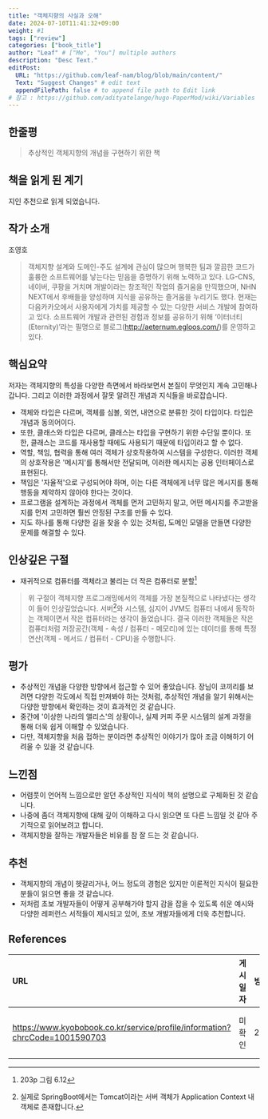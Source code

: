 ```yaml
---
title: "객체지향의 사실과 오해"
date: 2024-07-10T11:41:32+09:00
weight: #1
tags: ["review"]
categories: ["book_title"]
author: "Leaf" # ["Me", "You"] multiple authors
description: "Desc Text."
editPost:
  URL: "https://github.com/leaf-nam/blog/blob/main/content/"
  Text: "Suggest Changes" # edit text
  appendFilePath: false # to append file path to Edit link
# 참고 : https://github.com/adityatelange/hugo-PaperMod/wiki/Variables
---
```


## 한줄평

> 추상적인 객체지향의 개념을 구현하기 위한 책

## 책을 읽게 된 계기

지인 추천으로 읽게 되었습니다.

## 작가 소개

조영호

> 객체지향 설계와 도메인-주도 설계에 관심이 많으며 행복한 팀과 깔끔한 코드가 훌륭한 소프트웨어를 낳는다는 믿음을 증명하기 위해 노력하고 있다. LG-CNS, 네이버, 쿠팡을 거치며 개발이라는 창조적인 작업의 즐거움을 만끽했으며, NHN NEXT에서 후배들을 양성하며 지식을 공유하는 즐거움을 누리기도 했다. 현재는 다음카카오에서 사용자에게 가치를 제공할 수 있는 다양한 서비스 개발에 참여하고 있다. 소프트웨어 개발과 관련된 경험과 정보를 공유하기 위해 ‘이터너티(Eternity)’라는 필명으로 블로그(http://aeternum.egloos.com/)를 운영하고 있다.

## 핵심요약

저자는 객체지향의 특성을 다양한 측면에서 바라보면서 본질이 무엇인지 계속 고민해나갑니다. 그리고 이러한 과정에서 잘못 알려진 개념과 지식들을 바로잡습니다.

- 객체와 타입은 다르며, 객체를 심볼, 외연, 내연으로 분류한 것이 타입이다. 타입은 개념과 동의어이다.
- 또한, 클래스와 타입은 다르며, 클래스는 타입을 구현하기 위한 수단일 뿐이다. 또한, 클래스는 코드를 재사용할 때에도 사용되기 때문에 타입이라고 할 수 없다.
- 역할, 책임, 협력을 통해 여러 객체가 상호작용하여 시스템을 구성한다. 이러한 객체의 상호작용은 '메시지'를 통해서만 전달되며, 이러한 메시지는 공용 인터페이스로 표현된다.
- 책임은 '자율적'으로 구성되어야 하며, 이는 다른 객체에게 너무 많은 메시지를 통해 행동을 제약하지 않아야 한다는 것이다.
- 프로그램을 설계하는 과정에서 객체를 먼저 고민하지 말고, 어떤 메시지를 주고받을지를 먼저 고민하면 훨씬 안정된 구조를 만들 수 있다.
- 지도 하나를 통해 다양한 길을 찾을 수 있는 것처럼, 도메인 모델을 만들면 다양한 문제를 해결할 수 있다.

## 인상깊은 구절

- 재귀적으로 컴퓨터를 객체라고 불리는 더 작은 컴퓨터로 분할[^1]

> 위 구절이 객체지향 프로그래밍에서의 객체를 가장 본질적으로 나타냈다는 생각이 들어 인상깊었습니다. 서버[^2]와 시스템, 심지어 JVM도 컴퓨터 내에서 동작하는 객체이면서 작은 컴퓨터라는 생각이 들었습니다. 결국 이러한 객체들은 작은 컴퓨터처럼 저장공간(객체 - 속성 / 컴퓨터 - 메모리)에 있는 데이터를 통해 특정 연산(객체 - 메서드 / 컴퓨터 - CPU)을 수행합니다.

## 평가

- 추상적인 개념을 다양한 방향에서 접근할 수 있어 좋았습니다. 장님이 코끼리를 보려면 다양한 각도에서 직접 만져봐야 하는 것처럼, 추상적인 개념을 알기 위해서는 다양한 방향에서 확인하는 것이 효과적인 것 같습니다.
- 중간에 '이상한 나라의 앨리스'의 상황이나, 실제 커피 주문 시스템의 설계 과정을 통해 더욱 쉽게 이해할 수 있었습니다.
- 다만, 객체지향을 처음 접하는 분이라면 추상적인 이야기가 많아 조금 이해하기 어려울 수 있을 것 같습니다.

## 느낀점

- 어렴풋이 언어적 느낌으로만 알던 추상적인 지식이 책의 설명으로 구체화된 것 같습니다.
- 나중에 좀더 객체지향에 대해 깊이 이해하고 다시 읽으면 또 다른 느낌일 것 같아 주기적으로 읽어보려고 합니다.
- 객체지향을 잘하는 개발자들은 비유를 참 잘 드는 것 같습니다.

## 추천

- 객체지향의 개념이 헷갈리거나, 어느 정도의 경험은 있지만 이론적인 지식이 필요한 분들이 읽으면 좋을 것 같습니다.
- 저처럼 초보 개발자들이 어떻게 공부해가야 할지 감을 잡을 수 있도록 쉬운 예시와 다양한 레퍼런스 서적들이 제시되고 있어, 초보 개발자들에게 더욱 추천합니다.

## References

| URL                                                                         | 게시일자 | 방문일자 | 작성자   |
| :-------------------------------------------------------------------------- | :------- | :------- | :------- |
| https://www.kyobobook.co.kr/service/profile/information?chrcCode=1001590703 | 미확인   | 240710   | 교보문고 |

[^1]: 203p 그림 6.12
[^2]: 실제로 SpringBoot에서는 Tomcat이라는 서버 객체가 Application Context 내 객체로 존재합니다.
